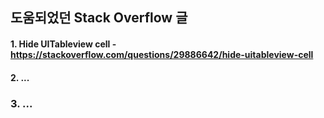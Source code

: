 ## 도움되었던 Stack Overflow 글

#### 1. Hide UITableview cell - https://stackoverflow.com/questions/29886642/hide-uitableview-cell
#### 2. ...
### 3. ...
